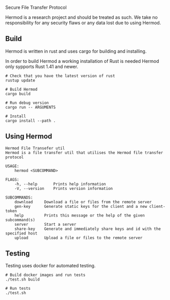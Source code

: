 Secure File Transfer Protocol

Hermod is a research project and should be treated as such.
We take no responsibility for any security flaws or any data lost due to using Hermod.

## Build

Hermod is written in rust and uses cargo for building and installing.

In order to build Hermod a working installation of Rust is needed
Hermod only sypports Rust 1.41 and newer.

```shell
# Check that you have the latest version of rust
rustup update

# Build Hermod
cargo build

# Run debug version
cargo run -- ARGUMENTS

# Install
cargo install --path .
```

## Using Hermod
```
Hermod File Transefer util
Hermod is a file transfer util that utilises the Hermod file transfer protocol

USAGE:
    hermod <SUBCOMMAND>

FLAGS:
    -h, --help       Prints help information
    -V, --version    Prints version information

SUBCOMMANDS:
    download     Download a file or files from the remote server
    gen-key      Generate static keys for the client and a new client-token
    help         Prints this message or the help of the given subcommand(s)
    server       Start a server
    share-key    Generate and immediately share keys and id with the specified host
    upload       Upload a file or files to the remote server
```

## Testing

Testing uses docker for automated testing.
```shell
# Build docker images and run tests
./test.sh build

# Run tests
./test.sh
```

